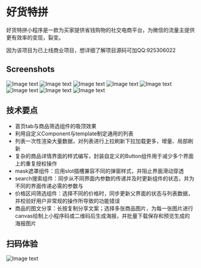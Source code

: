 # 好货特拼
好货特拼小程序是一款为买家提供省钱购物的社交电商平台，为微信的流量主提供更有效率的变现，裂变。

因为该项目为已上线商业项目，想详细了解项目源码可加QQ:925306022

## Screenshots

![Image text](/screenshots/1.png)
![Image text](/screenshots/3.png)
![Image text](/screenshots/4.png)
![Image text](/screenshots/5.png)
![Image text](/screenshots/7.png)
![Image text](/screenshots/8.png)
![Image text](/screenshots/2.png)
![Image text](/screenshots/6.png)

## 技术要点

- 首页tab与商品筛选组件的吸顶效果
- 利用自定义Component与template制定通用的列表
- 列表一次性渲染大量数据，对列表进行上拉刷新下拉加载更多，增量、局部刷新
- 复杂的商品详情界面的样式编写，封装自定义的Button组件用于减少多个界面上的重复授权操作 
- mask遮罩组件：应用slot插槽兼容不同的弹窗样式，并阻止界面滑动穿透
- search搜索组件：同步从不同界面内参数的传递并及时更新组件的状态，并为不同的界面传递必需的参数与
- 价格区间筛选组件：选择不同的价格时，同步更新父界面的状态与列表数据，并校验好用户非常规的操作所导致的功能错误
- 商品的图文分享：长按复制分享文案；选择多张商品图片，为每一张图片进行canvas绘制上小程序码或二维码后生成海报，并批量下载保存和预览生成的海报图片

## 扫码体验
![Image text](https://github.com/BLCheung/TePinGood/blob/master/poster/poster.jpg)
